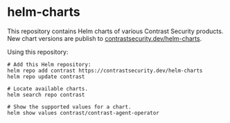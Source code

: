# helm-charts

This repository contains Helm charts of various Contrast Security products. New chart versions are publish to [contrastsecurity.dev/helm-charts](https://contrastsecurity.dev/helm-charts/).

Using this repository:

```
# Add this Helm repository:
helm repo add contrast https://contrastsecurity.dev/helm-charts
helm repo update contrast

# Locate available charts.
helm search repo contrast

# Show the supported values for a chart.
helm show values contrast/contrast-agent-operator
```
